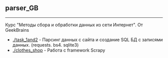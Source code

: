 ## parser_GB
---

Курс "Методы сбора и обработки данных из сети Интернет". От GeekBrains

- [./task_1and2](https://github.com/warshtayner/parser_GB/tree/main/task_1and2) - Парсинг данных с сайта и создание SQL БД с записями данных. (requests. bs4. sqlite3)
- [./clothes_shop](https://github.com/warshtayner/parser_GB/tree/main/clothes_shop) - Работа с framework Scrapy 

